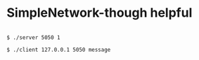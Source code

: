# SimpleNetwork-though helpful

<pre><code>
$ ./server 5050 1 <br>
$ ./client 127.0.0.1 5050 message
</code></pre>
